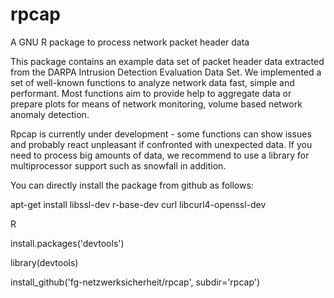 # rpcap
A GNU R package to process network packet header data

This package contains an example data set of packet header data extracted from the DARPA Intrusion Detection Evaluation Data Set.
We implemented a set of well-known functions to analyze network data fast, simple and performant. Most functions aim to provide 
help to aggregate data or prepare plots for means of network monitoring, volume based network anomaly detection. 

Rpcap is currently under development - some functions can show issues and probably react unpleasant if confronted with 
unexpected data. If you need to process big amounts of data, we recommend to use a library for multiprocessor support such 
as snowfall in addition.

You can directly install the package from github as follows:

apt-get install libssl-dev r-base-dev curl libcurl4-openssl-dev

R

install.packages('devtools')

library(devtools)

install_github('fg-netzwerksicherheit/rpcap', subdir='rpcap')
